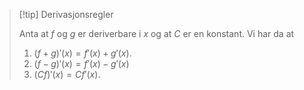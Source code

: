 
> [!tip] Derivasjonsregler
> 
> Anta at $f$ og $g$ er deriverbare i $x$ og at $C$ er en konstant. Vi har da at
> 1. $(f+g)'(x)=f'(x)+g'(x)$.
> 2. $(f-g)'(x)= f'(x)-g'(x)$
> 3. $(Cf)'(x)=Cf'(x)$.
>   